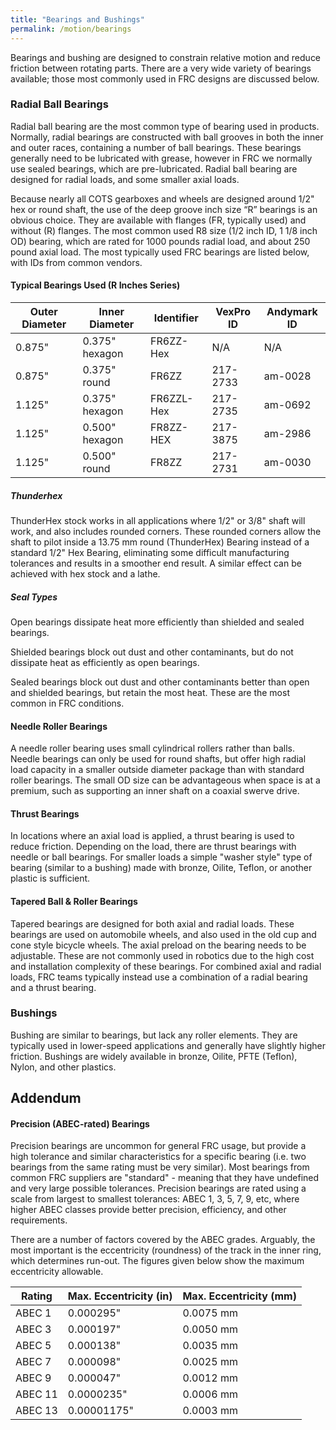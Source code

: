 ```yaml
---
title: "Bearings and Bushings"
permalink: /motion/bearings
---
```


Bearings and bushing are designed to constrain relative motion and reduce friction between rotating parts. There are a very wide variety of bearings available; those most commonly used in FRC designs are discussed below.

### Radial Ball Bearings

Radial ball bearing are the most common type of bearing used in products. Normally, radial bearings are constructed with ball grooves in both the inner and outer races, containing a number of ball bearings. These bearings generally need to be lubricated with grease, however in FRC we normally use sealed bearings, which are pre-lubricated. Radial ball bearing are designed for radial loads, and some smaller axial loads.

Because nearly all COTS gearboxes and wheels are designed around 1/2" hex or round shaft, the use of the deep groove inch size “R” bearings is an obvious choice. They are available with flanges (FR, typically used) and without (R) flanges. The most common used R8 size (1/2 inch ID, 1 1/8 inch OD) bearing, which are rated for 1000 pounds radial load, and about 250 pound axial load. The most typically used FRC bearings are listed below, with IDs from common vendors.

#### Typical Bearings Used (R Inches Series)

Outer Diameter | Inner Diameter | Identifier | VexPro ID | Andymark ID
---------------|----------------|------------|-----------|------------
0.875"         | 0.375" hexagon | FR6ZZ-Hex  | N/A       | N/A
0.875"         | 0.375" round   | FR6ZZ      | 217-2733  | am-0028
1.125"         | 0.375" hexagon | FR6ZZL-Hex | 217-2735  | am-0692
1.125"         | 0.500" hexagon | FR8ZZ-HEX  | 217-3875  | am-2986
1.125"         | 0.500" round   | FR8ZZ      | 217-2731  | am-0030

##### Thunderhex

ThunderHex stock works in all applications where 1/2" or 3/8" shaft will work, and also includes rounded corners. These rounded corners allow the shaft to pilot inside a 13.75 mm round (ThunderHex) Bearing instead of a standard 1/2" Hex Bearing, eliminating some difficult manufacturing tolerances and results in a smoother end result. A similar effect can be achieved with hex stock and a lathe.

##### Seal Types

Open bearings dissipate heat more efficiently than shielded and sealed bearings.

Shielded bearings block out dust and other contaminants, but do not dissipate heat as efficiently as open bearings.

Sealed bearings block out dust and other contaminants better than open and shielded bearings, but retain the most heat. These are the most common in FRC conditions.

#### Needle Roller Bearings

A needle roller bearing uses small cylindrical rollers rather than balls. Needle bearings can only be used for round shafts, but offer high radial load capacity in a smaller outside diameter package than with standard roller bearings. The small OD size can be advantageous when space is at a premium, such as supporting an inner shaft on a coaxial swerve drive.

#### Thrust Bearings

In locations where an axial load is applied, a thrust bearing is used to reduce friction. Depending on the load, there are thrust bearings with needle or ball bearings. For smaller loads a simple "washer style" type of bearing (similar to a bushing) made with bronze, Oilite, Teflon, or another plastic is sufficient.

#### Tapered Ball & Roller Bearings

Tapered bearings are designed for both axial and radial loads. These bearings are used on automobile wheels, and also used in the old cup and cone style bicycle wheels. The axial preload on the bearing needs to be adjustable. These are not commonly used in robotics due to the high cost and installation complexity of these bearings. For combined axial and radial loads, FRC teams typically instead use a combination of a radial bearing and a thrust bearing.

### Bushings

Bushing are similar to bearings, but lack any roller elements. They are typically used in lower-speed applications and generally have slightly higher friction. Bushings are widely available in bronze, Oilite, PFTE (Teflon), Nylon, and other plastics.

## Addendum

#### Precision (ABEC-rated) Bearings

Precision bearings are uncommon for general FRC usage, but provide a high tolerance and similar characteristics for a specific bearing (i.e. two bearings from the same rating must be very similar). Most bearings from common FRC suppliers are "standard" - meaning that they have undefined and very large possible tolerances. Precision bearings are rated using a scale from largest to smallest tolerances: ABEC 1, 3, 5, 7, 9, etc, where higher ABEC classes provide better precision, efficiency, and other requirements.

There are a number of factors covered by the ABEC grades. Arguably, the most important is the eccentricity (roundness) of the track in the inner ring, which determines run-out. The figures given below show the maximum eccentricity allowable.

Rating  | Max. Eccentricity (in) | Max. Eccentricity (mm)
--------|------------------------|----------------
ABEC 1  | 0.000295"              | 0.0075 mm
ABEC 3  | 0.000197"              | 0.0050 mm
ABEC 5  | 0.000138"              | 0.0035 mm
ABEC 7  | 0.000098"              | 0.0025 mm
ABEC 9  | 0.000047"              | 0.0012 mm
ABEC 11 | 0.0000235"             | 0.0006 mm
ABEC 13 | 0.00001175"            | 0.0003 mm
